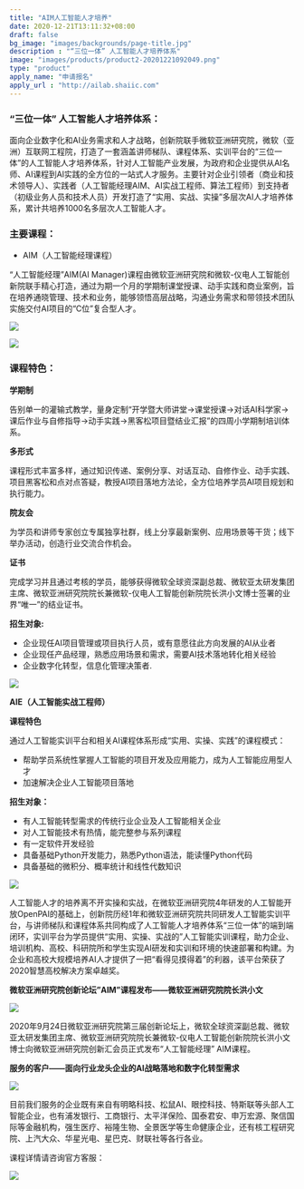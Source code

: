 ```yaml
---
title: "AIM人工智能人才培养"
date: 2020-12-21T13:11:32+08:00
draft: false
bg_image: "images/backgrounds/page-title.jpg"
description : "“三位一体” 人工智能人才培养体系"
image: "images/products/product2-20201221092049.png"
type: "product"
apply_name: "申请报名"
apply_url : "http://ailab.shaiic.com"
---
```


### “三位一体” 人工智能人才培养体系：

面向企业数字化和AI业务需求和人才战略，创新院联手微软亚洲研究院，微软（亚洲）互联网工程院，打造了一套涵盖讲师梯队、课程体系、实训平台的“三位一体”的人工智能人才培养体系，针对人工智能产业发展，为政府和企业提供从AI名师、AI课程到AI实践的全方位的一站式人才服务。主要针对企业引领者（商业和技术领导人）、实践者（人工智能经理AIM、AI实战工程师、算法工程师）到支持者（初级业务人员和技术人员）开发打造了“实用、实战、实操”多层次AI人才培养体系，累计共培养1000名多层次人工智能人才。

### 主要课程：

- AIM（人工智能经理课程）

“人工智能经理”AIM(AI Manager)课程由微软亚洲研究院和微软-仪电人工智能创新院联手精心打造，通过为期一个月的学期制课堂授课、动手实践和商业案例，旨在培养通晓管理、技术和业务，能够领悟高层战略，沟通业务需求和带领技术团队实施交付AI项目的“C位”复合型人才。

![](/images/products/product2-20201221092524.png)

![](/images/products/product2-20201221092012.jpg)

### 课程特色：

**学期制**

告别单一的灌输式教学，量身定制“开学暨大师讲堂→课堂授课→对话AI科学家→课后作业与自修指导→动手实践→黑客松项目暨结业汇报”的四周小学期制培训体系。

**多形式**

课程形式丰富多样，通过知识传递、案例分享、对话互动、自修作业、动手实践、项目黑客松和点对点答疑，教授AI项目落地方法论，全方位培养学员AI项目规划和执行能力。

**院友会**

为学员和讲师专家创立专属独享社群，线上分享最新案例、应用场景等干货；线下举办活动，创造行业交流合作机会。

**证书**

完成学习并且通过考核的学员，能够获得微软全球资深副总裁、微软亚太研发集团主席、微软亚洲研究院院长兼微软-仪电人工智能创新院院长洪小文博士签署的业界“唯一”的结业证书。

**招生对象:**

- 企业现任AI项目管理或项目执行人员，或有意愿往此方向发展的AI从业者
- 企业现任产品经理，熟悉应用场景和需求，需要AI技术落地转化相关经验
- 企业数字化转型，信息化管理决策者.

![](/images/products/product2-20201221093051.jpg)

**AIE（人工智能实战工程师）**

**课程特色**

通过人工智能实训平台和相关AI课程体系形成“实用、实操、实践”的课程模式：

- 帮助学员系统性掌握人工智能的项目开发及应用能力，成为人工智能应用型人才
- 加速解决企业人工智能项目落地

**招生对象：**

- 有人工智能转型需求的传统行业企业及人工智能相关企业
- 对人工智能技术有热情，能完整参与系列课程
- 有一定软件开发经验
- 具备基础Python开发能力，熟悉Python语法，能读懂Python代码
- 具备基础的微积分、概率统计和线性代数知识

![](/images/products/product2-20201221093429.png)

人工智能人才的培养离不开实操和实战，在微软亚洲研究院4年研发的人工智能开放OpenPAI的基础上，创新院历经1年和微软亚洲研究院共同研发人工智能实训平台，与讲师梯队和课程体系共同构成了人工智能人才培养体系“三位一体”的端到端闭环，实训平台为学员提供“实用、实操、实战的”人工智能实训课程，助力企业、培训机构、高校、科研院所和学生实现AI研发和实训和环境的快速部署和构建。为企业和高校大规模培养AI人才提供了一把“看得见摸得着”的利器，该平台荣获了2020智慧高校解决方案卓越奖。

**微软亚洲研究院创新论坛”AIM”课程发布——微软亚洲研究院院长洪小文**

![](/images/products/product2-20201221093556.jpg)

2020年9月24日微软亚洲研究院第三届创新论坛上，微软全球资深副总裁、微软亚太研发集团主席、微软亚洲研究院院长兼微软-仪电人工智能创新院院长洪小文博士向微软亚洲研究院创新汇会员正式发布“人工智能经理” AIM课程。

**服务的客户——面向行业龙头企业的AI战略落地和数字化转型需求**

![](/images/products/product2-20201221093640.png)

目前我们服务的企业既有来自有明略科技、松鼠AI、眼控科技、特斯联等头部人工智能企业，也有浦发银行、工商银行、太平洋保险、国泰君安、申万宏源、聚信国际等金融机构，强生医疗、裕隆生物、全景医学等生命健康企业，还有核工程研究院、上汽大众、华星光电、星巴克、财联社等各行各业。

课程详情请咨询官方客服： 

![](/images/products/product2-20201221093715.jpg)
